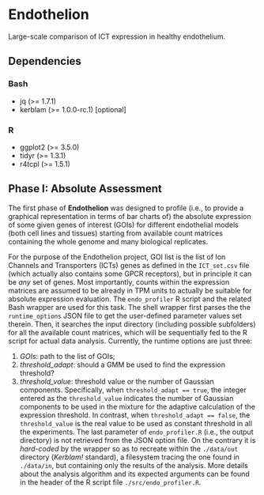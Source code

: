 # Endothelion
Large-scale comparison of ICT expression in healthy endothelium.

## Dependencies
### Bash
- jq (>= 1.7.1)
- kerblam (>= 1.0.0-rc.1) [optional]

### R
- ggplot2 (>= 3.5.0)
- tidyr (>= 1.3.1)
- r4tcpl (>= 1.5.1)

## Phase I: Absolute Assessment
The first phase of __Endothelion__ was designed to profile (i.e., to provide a
graphical representation in terms of bar charts of) the absolute expression of
some given genes of interest (GOIs) for different endothelial models (both cell
lines and tissues) starting from available count matrices containing the whole
genome and many biological replicates.

For the purpose of the Endothelion project,
GOI list is the list of Ion Channels and Transporters (ICTs) genes as defined
in the `ICT_set.csv` file (which actually also contains some GPCR receptors),
but in principle it can be *any* set of genes. Most importantly, counts
within the expression matrices are assumed to be already in TPM units to
actually be suitable for absolute expression evaluation.
The `endo_profiler` R script and the related Bash wrapper are used for this
task. The shell wrapper first parses the the `runtime_options` JSON file to
get the user-defined parameter values set therein. Then, it searches the
input directory (including possible subfolders) for all the available count
matrices, which will be sequentially fed to the R script for actual data
analysis. Currently, the runtime options are just three:
1. *GOIs*: path to the list of GOIs;
2. *threshold_adapt*: should a GMM be used to find the expression threshold?
3. *threshold_value*: threshold value or the number of Gaussian components.
Specifically, when `threshold_adapt == true`, the integer entered as the
`threshold_value` indicates the number of Gaussian components to be used in
the mixture for the adaptive calculation of the expression threshold. In
contrast, when `threshold_adapt == false`, the `threshold_value` is the real
value to be used as constant threshold in all the experiments.
The last parameter of `endo_profiler.R` (i.e., the output directory) is not
retrieved from the JSON option file. On the contrary it is *hard-coded* by
the wrapper so as to recreate within the `./data/out` directory (*Kerblam!*
standard), a filesystem tracing the one found in `./data/in`, but containing
only the results of the analysis.
More details about the analysis algorithm and its expected arguments can be
found in the header of the R script file `./src/endo_profiler.R`.